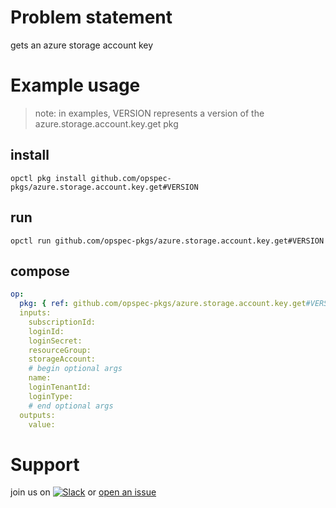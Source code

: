 # Problem statement
gets an azure storage account key

# Example usage

> note: in examples, VERSION represents a version of the azure.storage.account.key.get pkg

## install

```shell
opctl pkg install github.com/opspec-pkgs/azure.storage.account.key.get#VERSION
```

## run

```
opctl run github.com/opspec-pkgs/azure.storage.account.key.get#VERSION
```

## compose

```yaml
op:
  pkg: { ref: github.com/opspec-pkgs/azure.storage.account.key.get#VERSION }
  inputs:
    subscriptionId:
    loginId:
    loginSecret:
    resourceGroup:
    storageAccount:
    # begin optional args
    name:
    loginTenantId:
    loginType:
    # end optional args
  outputs:
    value:
```

# Support

join us on [![Slack](https://opspec-slackin.herokuapp.com/badge.svg)](https://opspec-slackin.herokuapp.com/)
or [open an issue](https://github.com/opspec-pkgs/azure.storage.account.key.get/issues)
